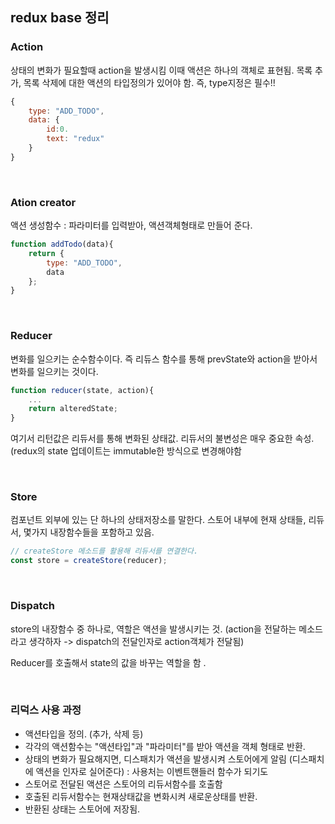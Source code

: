## redux base 정리

### Action
상태의 변화가 필요할때 action을 발생시킴
이때 액션은 하나의 객체로 표현됨.
목록 추가, 목록 삭제에 대한 액션의 타입정의가 있어야 함.
즉, type지정은 필수!!

```js
{
	type: "ADD_TODO",
    data: {
    	id:0.
        text: "redux"
    }
}
```

<br />

### Ation creator
액션 생성함수 : 파라미터를 입력받아, 액션객체형태로 만들어 준다.

```js
function addTodo(data){
	return {
    	type: "ADD_TODO",
        data
    };
}
```

<br />

### Reducer
변화를 일으키는 순수함수이다. 즉 리듀스 함수를 통해 prevState와 action을 받아서 변화를 일으키는 것이다.

```js  
function reducer(state, action){
	...
    return alteredState;
}
```

여기서 리턴값은 리듀서를 통해 변화된 상태값. 리듀서의 불변성은 매우 중요한 속성. (redux의 state 업데이트는 immutable한 방식으로 변경해야함

<br />

### Store
컴포넌트 외부에 있는 단 하나의 상태저장소를 말한다. 스토어 내부에 현재 상태들, 리듀서, 몇가지 내장함수들을 포함하고 있음.

```js
// createStore 메소드를 활용해 리듀서를 연결한다.
const store = createStore(reducer);
```

<br />

### Dispatch

store의 내장함수 중 하나로, 역할은 액션을 발생시키는 것.
(action을 전달하는 메소드라고 생각하자 -> dispatch의 전달인자로 action객체가 전달됨)

Reducer를 호출해서 state의 값을 바꾸는 역할을 함 .

<br />

### 리덕스 사용 과정

- 액션타입을 정의. (추가, 삭제 등)
- 각각의 액션함수는 "액션타입"과 "파라미터"를 받아 액션을 객체 형태로 반환.
- 상태의 변화가 필요해지면, 디스패치가 액션을 발생시켜 스토어에게 알림
(디스패치에 액션을 인자로 실어준다) : 사용처는 이벤트핸들러 함수가 되기도
- 스토어로 전달된 액션은 스토어의 리듀서함수를 호출함
- 호출된 리듀서함수는 현재상태값을 변화시켜 새로운상태를 반환.
- 반환된 상태는 스토어에 저장됨.